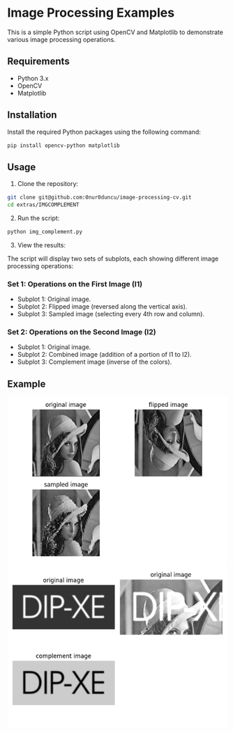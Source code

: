 # Image Processing Examples

This is a simple Python script using OpenCV and Matplotlib to demonstrate various image processing operations.

## Requirements

- Python 3.x
- OpenCV
- Matplotlib

## Installation

Install the required Python packages using the following command:

```bash
pip install opencv-python matplotlib
```

## Usage

1. Clone the repository:

```bash
git clone git@github.com:0nur0duncu/image-processing-cv.git
cd extras/IMGCOMPLEMENT
```

2. Run the script:

```bash
python img_complement.py
```

3. View the results:

The script will display two sets of subplots, each showing different image processing operations:

### Set 1: Operations on the First Image (I1)

- Subplot 1: Original image.
- Subplot 2: Flipped image (reversed along the vertical axis).
- Subplot 3: Sampled image (selecting every 4th row and column).

### Set 2: Operations on the Second Image (I2)

- Subplot 1: Original image.
- Subplot 2: Combined image (addition of a portion of I1 to I2).
- Subplot 3: Complement image (inverse of the colors).

## Example

![Image Processing Examples](./images/Figure_1.png)
![Image Processing Examples](./images/Figure_2.png)

```

```
